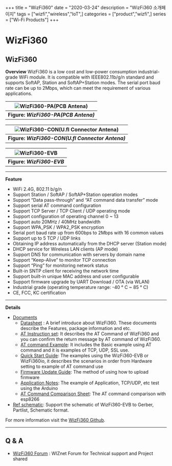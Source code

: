+++
title = "WizFi360"
date = "2020-03-24"
description = "WizFi360 소개페이지"
tags = ["wizfi","wireless","IoT",]
categories = ["product","wizfi",]
series = ["Wi-Fi Products"]
+++

# WizFi360

## **WizFi360**

**Overview**
WizFi360 is a low cost and low-power consumption industrial-grade WiFi module. It is compatible with IEEE802.11b/g/n standard and supports SoftAP, Station and SoftAP+Station modes. The serial port baud rate can be up to 2Mbps, which can meet the requirement of various applications.

| ![WizFi360-PA(PCB Antena)](https://wizwiki.net/wiki/lib/exe/fetch.php/products:wizfi360:wizfi360-pa.png?w=300&tok=a3ad79) |
| ------------------------------------------------------------------------------------------------------------------------- |
| **Figure:** ***WizFi360-PA(PCB Antena)***                                                                                 |

| ![WizFi360-CON(U.fl Connector Antena)](https://wizwiki.net/wiki/lib/exe/fetch.php/products:wizfi360:wizfi360-con.png?w=300&tok=186edc) |
| -------------------------------------------------------------------------------------------------------------------------------------- |
| **Figure:** ***WizFi360-CON(U.fl Connector Antena)***                                                                                  |

| ![WizFi360-EVB](https://wizwiki.net/wiki/lib/exe/fetch.php/products:wizfi360:wizfi360-evb.jpg?w=500&tok=565d89) |
| --------------------------------------------------------------------------------------------------------------- |
| **Figure:** ***WizFi360-EVB***                                                                                  |

----------

**Feature**

- WiFi 2.4G, 802.11 b/g/n
- Support Station / SoftAP / SoftAP+Station operation modes
- Support “Data pass-through” and “AT command data transfer” mode
- Support serial AT command configuration
- Support TCP Server / TCP Client / UDP operating mode
- Support configuration of operating channel 0 ~ 13
- Support auto 20MHz / 40MHz bandwidth
- Support WPA_PSK / WPA2_PSK encryption
- Serial port baud rate up from 600bps to 2Mbps with 16 common values
- Support up to 5 TCP / UDP links
- Obtaining IP address automatically from the DHCP server (Station mode)
- DHCP service for Wireless LAN clients (AP mode)
- Support DNS for communication with servers by domain name
- Support “Keep-Alive” to monitor TCP connection
- Support “Ping” for monitoring network status
- Built-in SNTP client for receiving the network time
- Support built-in unique MAC address and user configurable
- Support firmware upgrade by UART Download / OTA (via WLAN)
- Industrial grade (operating temperature range: -40 ° C ~ 85 ° C)
- CE, FCC, KC certification 
----------

**Details**

- [Documents](http://wizwiki.net/wiki/doku.php?id=products:wizfi360:wizfi360ds:start)
    - [Datasheet](http://wizwiki.net/wiki/doku.php?id=products:wizfi360:wizfi360ds:start#datasheet) : A brief introduce about WizFi360. These documents describe the Features, package information and etc.
    - [AT Instruction set](http://wizwiki.net/wiki/doku.php?id=products:wizfi360:wizfi360ds:start#at_instruction_set): It describes the AT Command of WizFi360 and you can confirm the return message by AT command of WizFi360.
    - [AT command Example](http://wizwiki.net/wiki/doku.php?id=products:wizfi360:wizfi360ds:start#at_command_examples): It includes the Basic example using AT command and it is examples of TCP, UDP, SSL use.
    - [Quick Start Guide](http://wizwiki.net/wiki/doku.php?id=products:wizfi360:wizfi360ds:start#quick_start_guide): The examples using the WizFi360-EVB or WizFi360io, it describes the scenarios in order from Hardware setting to example of AT command use
    - [Firmware Update Guide](http://wizwiki.net/wiki/doku.php?id=products:wizfi360:wizfi360ds:start#firmware_update_guide): The method of using how to upload firmware
    - [Application Notes](http://wizwiki.net/wiki/doku.php?id=products:wizfi360:wizfi360ds:start#application_notes): The example of Application, TCP/UDP, etc test using the Arduino
    - [AT Command Comparison Sheet](http://wizwiki.net/wiki/doku.php?id=products:wizfi360:wizfi360ds:start#at_command_comparison_sheet): The AT command comparison with esp8266
- [Ref schematic](https://github.com/Wiznet/Hardware-Files-of-WIZnet/tree/master/07_WizFi_Module/WizFi360-EVB-Shield): Support the schematic of WizFi360-EVB to Gerber, Partlist, Schematic format.

For more information visit the [WizFi360 Github](https://github.com/WIZnet-WizFi360/Release).

----------
## **Q & A**
- [WizFi360 Forum](https://forum.wiznet.io/c/wifi-module/wizfi360) : WIZnet Forum for Technical support and Project shared
